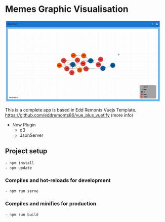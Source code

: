 # Memes Graphic Visualisation  
![Screenshot](vueD3Memes.png)

This is a complete app is based in Edd Remonts Vuejs Template.
https://github.com/eddremonts86/vue_plus_vuetify (more info)

  - New Plugin       
    - d3
    - JsonServer
        
## Project setup
```
- npm install
- npm update
```

### Compiles and hot-reloads for development
```
- npm run serve
```

### Compiles and minifies for production
```
- npm run build
```